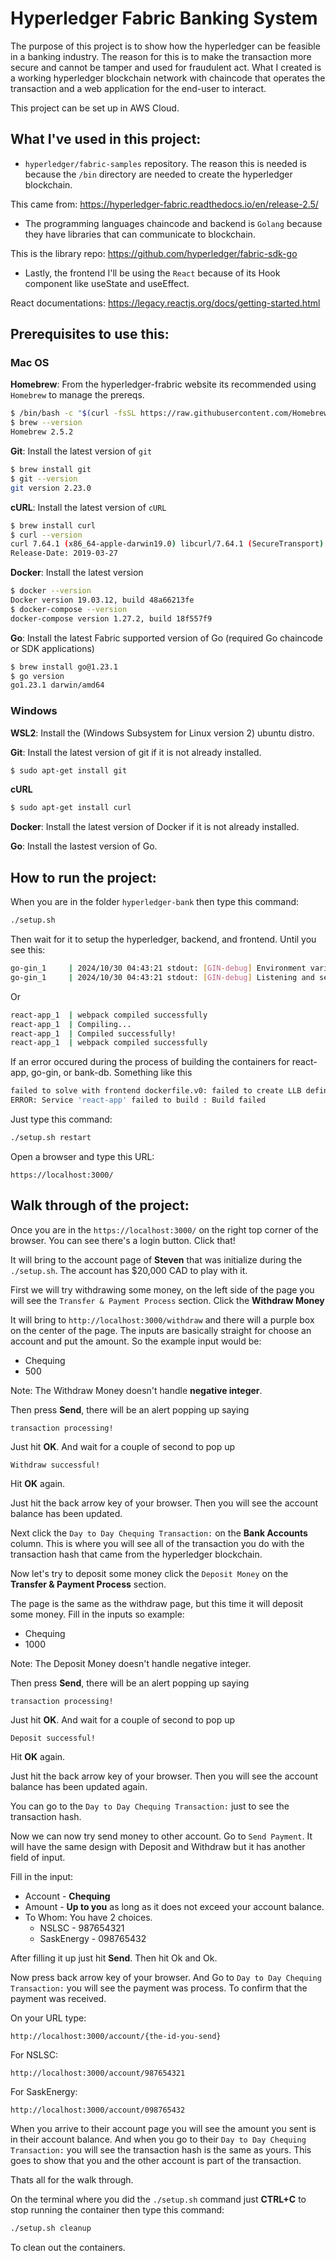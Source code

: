 # Hyperledger Fabric Banking System

The purpose of this project is to show how the hyperledger can be feasible in a banking industry. The reason for this is to make the transaction more secure and cannot be tamper and used for fraudulent act. What I created is a working hyperledger blockchain network with chaincode that operates the transaction and a web application for the end-user to interact.

This project can be set up in AWS Cloud.

## What I've used in this project:

- `hyperledger/fabric-samples` repository. The reason this is needed is because the `/bin` directory are needed to create the hyperledger blockchain.

This came from: https://hyperledger-fabric.readthedocs.io/en/release-2.5/

- The programming languages chaincode and backend is `Golang` because they have libraries that can communicate to blockchain.

This is the library repo: https://github.com/hyperledger/fabric-sdk-go

- Lastly, the frontend I'll be using the `React` because of its Hook component like useState and useEffect.

React documentations: https://legacy.reactjs.org/docs/getting-started.html

## Prerequisites to use this:

### Mac OS

**Homebrew**: From the hyperledger-frabric website its recommended using `Homebrew` to manage the prereqs.
```bash
$ /bin/bash -c "$(curl -fsSL https://raw.githubusercontent.com/Homebrew/install/master/install.sh)"
$ brew --version
Homebrew 2.5.2
```

**Git**: Install the latest version of `git`
```bash
$ brew install git
$ git --version
git version 2.23.0
```

**cURL**: Install the latest version of `cURL`
```bash
$ brew install curl
$ curl --version
curl 7.64.1 (x86_64-apple-darwin19.0) libcurl/7.64.1 (SecureTransport) LibreSSL/2.8.3 zlib/1.2.11 nghttp2/1.39.2
Release-Date: 2019-03-27
```

**Docker**: Install the latest version
```bash
$ docker --version
Docker version 19.03.12, build 48a66213fe
$ docker-compose --version
docker-compose version 1.27.2, build 18f557f9
```

**Go**: Install the latest Fabric supported version of Go (required Go chaincode or SDK applications)
```bash
$ brew install go@1.23.1
$ go version
go1.23.1 darwin/amd64
```

### Windows

**WSL2**: Install the (Windows Subsystem for Linux version 2) ubuntu distro.

**Git**: Install the latest version of git if it is not already installed.
```bash
$ sudo apt-get install git
```

**cURL**
```bash
$ sudo apt-get install curl
```

**Docker**: Install the latest version of Docker if it is not already installed.

**Go**: Install the lastest version of Go.

## How to run the project:

When you are in the folder `hyperledger-bank` then type this command:
```bash
./setup.sh
```

Then wait for it to setup the hyperledger, backend, and frontend. Until you see this:
```bash
go-gin_1     | 2024/10/30 04:43:21 stdout: [GIN-debug] Environment variable PORT is undefined. Using port :8080 by default
go-gin_1     | 2024/10/30 04:43:21 stdout: [GIN-debug] Listening and serving HTTP on :8080
```
Or 
```bash
react-app_1  | webpack compiled successfully
react-app_1  | Compiling...
react-app_1  | Compiled successfully!
react-app_1  | webpack compiled successfully
```

If an error occured during the process of building the containers for react-app, go-gin, or bank-db. Something like this
```bash
failed to solve with frontend dockerfile.v0: failed to create LLB definition: rpc error: code = Unknown desc = error getting credentials - err: exit status 1, out: ``
ERROR: Service 'react-app' failed to build : Build failed
```

Just type this command:
```bash
./setup.sh restart
```

Open a browser and type this URL:
```
https://localhost:3000/
```

## Walk through of the project:

Once you are in the `https://localhost:3000/` on the right top corner of the browser. You can see there's
a login button. Click that!

It will bring to the account page of **Steven** that was initialize during the `./setup.sh`.
The account has $20,000 CAD to play with it.

First we will try withdrawing some money, on the left side of the page you will see the 
`Transfer & Payment Process` section. Click the **Withdraw Money**

It will bring to `http://localhost:3000/withdraw` and there will a purple box on the center of the page.
The inputs are basically straight for choose an account and put the amount. So the example input would be:
- Chequing
- 500

Note: The Withdraw Money doesn't handle **negative integer**.

Then press **Send**, there will be an alert popping up saying
```
transaction processing!
```
Just hit **OK**. And wait for a couple of second to pop up
```
Withdraw successful!
```
Hit **OK** again.

Just hit the back arrow key of your browser. Then you will see the account balance has been updated.

Next click the `Day to Day Chequing Transaction:` on the **Bank Accounts** column. This is where you will
see all of the transaction you do with the transaction hash that came from the hyperledger blockchain.

Now let's try to deposit some money click the `Deposit Money` on the **Transfer & Payment Process** section.

The page is the same as the withdraw page, but this time it will deposit some money. Fill in the inputs so example:
- Chequing
- 1000

Note: The Deposit Money doesn't handle negative integer.

Then press **Send**, there will be an alert popping up saying
```
transaction processing!
```
Just hit **OK**. And wait for a couple of second to pop up
```
Deposit successful!
```
Hit **OK** again.

Just hit the back arrow key of your browser. Then you will see the account balance has been updated again.

You can go to the `Day to Day Chequing Transaction:` just to see the transaction hash.

Now we can now try send money to other account. Go to `Send Payment`. It will have the same design with Deposit
and Withdraw but it has another field of input.

Fill in the input:
- Account - **Chequing**
- Amount - **Up to you** as long as it does not exceed your account balance.
- To Whom: You have 2 choices.
    - NSLSC - 987654321
    - SaskEnergy - 098765432

After filling it up just hit **Send**. Then hit Ok and Ok.

Now press back arrow key of your browser. And Go to `Day to Day Chequing Transaction:` you will see
the payment was process. To confirm that the payment was received.

On your URL type:
```
http://localhost:3000/account/{the-id-you-send}
```
For NSLSC:
```
http://localhost:3000/account/987654321
```
For SaskEnergy:
```
http://localhost:3000/account/098765432
```

When you arrive to their account page you will see the amount you sent is in their account balance. And when
you go to their `Day to Day Chequing Transaction:` you will see the transaction hash is the same as yours. This goes
to show that you and the other account is part of the transaction.

Thats all for the walk through.

On the terminal where you did the `./setup.sh` command just **CTRL+C** to stop running the container then type this command:
```bash
./setup.sh cleanup
```

To clean out the containers.